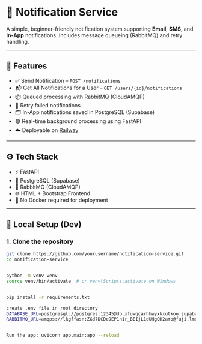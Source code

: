 # 📢 Notification Service

A simple, beginner-friendly notification system supporting **Email**, **SMS**, and **In-App** notifications. Includes message queueing (RabbitMQ) and retry handling.

---

## 🚀 Features

- ✅ Send Notification – `POST /notifications`
- 📬 Get All Notifications for a User – `GET /users/{id}/notifications`
- 📦 Queued processing with RabbitMQ (CloudAMQP)
- 🔁 Retry failed notifications
- 🗂 In-App notifications saved in PostgreSQL (Supabase)
- 🟢 Real-time background processing using FastAPI
- ☁️ Deployable on [Railway](https://railway.app)

---

## ⚙️ Tech Stack

- ⚡ FastAPI
- 🐘 PostgreSQL (Supabase)
- 🐇 RabbitMQ (CloudAMQP)
- 🌐 HTML + Bootstrap Frontend
- 🐳 No Docker required for deployment

---

## 🧪 Local Setup (Dev)

### 1. Clone the repository

```bash
git clone https://github.com/yourusername/notification-service.git
cd notification-service


python -m venv venv
source venv/bin/activate  # or venv\Scripts\activate on Windows


pip install -r requirements.txt

create .env file in root directory
DATABASE_URL=postgresql://postgres:12345@db.xfuwgcarhhwyxkxutkoo.supabase.co:5432/postgres
RABBITMQ_URL=amqps://lkgffasn:ZGd7DCDe9EP1n1r_BEIjL1dUHgQH2aYo@fuji.lmq.cloudamqp.com/lkgffasn


Run the app: uvicorn app.main:app --reload
